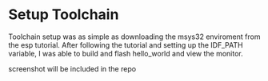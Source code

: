 # Setup Toolchain

Toolchain setup was as simple as downloading the msys32 enviroment from the esp tutorial.
After following the tutorial and setting up the IDF_PATH variable, I was able to build and
flash hello_world and view the monitor.

screenshot will be included in the repo